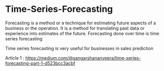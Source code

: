 # Time-Series-Forecasting

Forecasting is a method or a technique for estimating future aspects of a business or the operation. It is a method for translating past data or experience into estimates of the future. Forecasting done over time is time series forecasting

Time series forecasting is very useful for businesses in sales prediction 

Article 1 : https://medium.com/@sangarshananveera/time-series-forecasting-part-1-d523bcc3acbf
